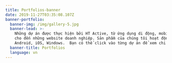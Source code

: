 ```yaml
---
title: Portfolios-banner
date: 2019-11-27T03:35:08.107Z
banner-portfolio:
  banner-img: /img/gallery-5.jpg
  banner-lead: >-
    Những dự án được thực hiện bởi HT Active, từ ứng dụng di động, mobile game
    cho đến những website doanh nghiệp. Sản phầm của chúng tôi hoạt động trên cả
    Android, iOS, Windows.  Bạn có thể click vào từng dự án để xem chi tiết.
  banner-title: Portfolios
  language: vn
---
```


